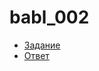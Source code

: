 # babl_002
- [Задание](https://kodaktor.ru/bind02032018)
- [Ответ](https://kodaktor.ru/bind02032018_f65fc)
